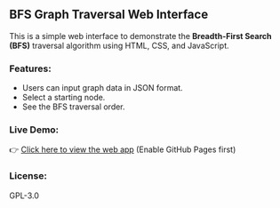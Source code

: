 ## BFS Graph Traversal Web Interface

This is a simple web interface to demonstrate the **Breadth-First Search (BFS)** traversal algorithm using HTML, CSS, and JavaScript.

### Features:
- Users can input graph data in JSON format.
- Select a starting node.
- See the BFS traversal order.

### Live Demo:
👉 [Click here to view the web app](https://Lawigaya.github.io/bfs-web-interface/) (Enable GitHub Pages first)

### License:
GPL-3.0
